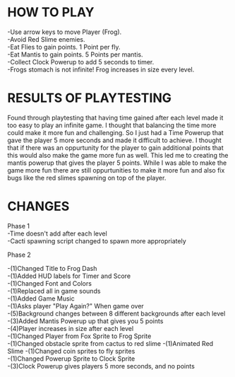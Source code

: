 # HOW TO PLAY  
  -Use arrow keys to move Player (Frog).  
  -Avoid Red Slime enemies.  
  -Eat Flies to gain points. 1 Point per fly.  
  -Eat Mantis to gain points. 5 Points per mantis.  
  -Collect Clock Powerup to add 5 seconds to timer.  
  -Frogs stomach is not infinite! Frog increases in size every level.  
  
# RESULTS OF PLAYTESTING  
Found through playtesting that having time gained after each level made it too easy to play an infinite game. I thought that balancing the time more could make it more fun and challenging. So I just had a Time Powerup that gave the player 5 more seconds and made it difficult to achieve. I thought that if there was an 
oppurtunity for the player to gain additional points that this would also make the game more fun as well. This led me to creating the mantis powerup that gives the player 5 points. While I was able to make the game more fun there are still oppurtunities to make it more fun and also fix bugs like the red slimes spawning on top of the player.  
  
# CHANGES  
  
Phase 1  
  -Time doesn't add after each level  
  -Cacti spawning script changed to spawn more appropriately  
  
Phase 2  
  
  -(1)Changed Title to Frog Dash  
  -(1)Added HUD labels for Timer and Score  
  -(1)Changed Font and Colors  
  -(1)Replaced all in game sounds  
  -(1)Added Game Music  
  -(1)Asks player "Play Again?" When game over  
  -(5)Background changes between 8 different backgrounds after each level   
  -(3)Added Mantis Powerup up that gives you 5 points  
  -(4)Player increases in size after each level  
  -(1)Changed Player from Fox Sprite to Frog Sprite  
  -(1)Changed obstacle sprite from cactus to red slime 
  -(1)Animated Red Slime
  -(1)Changed coin sprites to fly sprites  
  -(1)Changed Powerup Sprite to Clock Sprite  
  -(3)Clock Powerup gives players 5 more seconds, and no points   
